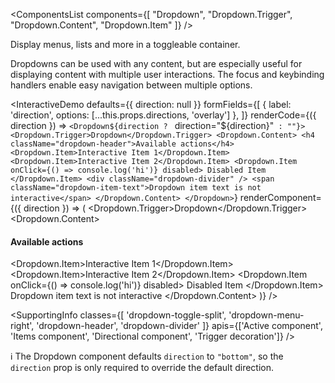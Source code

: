 <ComponentsList
  components={[
    "Dropdown",
    "Dropdown.Trigger",
    "Dropdown.Content",
    "Dropdown.Item"
  ]}
/>

Display menus, lists and more in a toggleable container.

Dropdowns can be used with any content, but are especially useful for displaying
content with multiple user interactions. The focus and keybinding handlers
enable easy navigation between multiple options.

<InteractiveDemo
  defaults={{ direction: null }}
  formFields={[
    { label: 'direction', options: [...this.props.directions, 'overlay'] },
  ]}
  renderCode={({ direction }) => `<Dropdown${direction ? ` direction="${direction}"` : ""}>
  <Dropdown.Trigger>Dropdown</Dropdown.Trigger>
  <Dropdown.Content>
    <h4 className="dropdown-header">Available actions</h4>
    <Dropdown.Item>Interactive Item 1</Dropdown.Item>
    <Dropdown.Item>Interactive Item 2</Dropdown.Item>
    <Dropdown.Item onClick={() => console.log('hi')} disabled>
      Disabled Item
    </Dropdown.Item>
    <div className="dropdown-divider" />
    <span className="dropdown-item-text">Dropdown item text is not interactive</span>
  </Dropdown.Content>
</Dropdown>`}
  renderComponent={({ direction }) => (
    <Dropdown direction={direction}>
      <Dropdown.Trigger>Dropdown</Dropdown.Trigger>
      <Dropdown.Content>
        <h4 className="dropdown-header">Available actions</h4>
        <Dropdown.Item>Interactive Item 1</Dropdown.Item>
        <Dropdown.Item>Interactive Item 2</Dropdown.Item>
        <Dropdown.Item onClick={() => console.log('hi')} disabled>
          Disabled Item
        </Dropdown.Item>
        <div className="dropdown-divider" />
        <span className="dropdown-item-text">Dropdown item text is not interactive</span>
      </Dropdown.Content>
    </Dropdown>
  )}
/>

<SupportingInfo
  classes={[
    'dropdown-toggle-split',
    'dropdown-menu-right',
    'dropdown-header',
    'dropdown-divider'
  ]}
  apis={['Active component', 'Items component', 'Directional component', 'Trigger decoration']}
/>

<Alert color="info">
  ℹ️ The Dropdown component defaults <code>direction</code> to
  <code>"bottom"</code>, so the <code>direction</code> prop is only required to
  override the default direction.
</Alert>

<PropsTabs activeComponent directionalComponent="bottom" />
